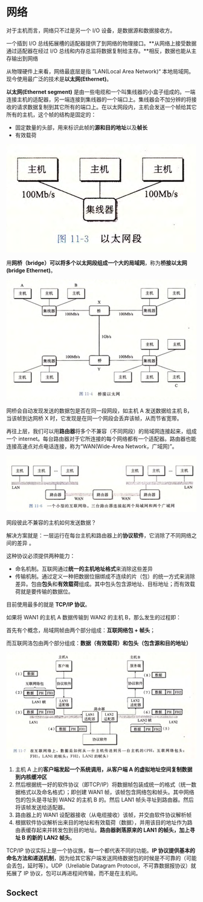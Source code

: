 # 网络

对于主机而言，网络只不过是另一个 I/O 设备，是数据源和数据接收方。

一个插到 I/O 总线拓展槽的适配器提供了到网络的物理接口。**从网络上接受数据通过适配器在经过 I/O 总线和内存总监将数据复制给主存。**相反，数据也能从主存输出到网络

从物理硬件上来看，网络最底层是指 ”LAN(Local Area Network)“ 本地局域网。现今使用最广泛的技术是**以太网(Ethernet)**。

**以太网(Ethernet segment)** 是由一些电缆和一个叫集线器的小盒子组成的。一端连接主机的适配器，另一端连接到集线器的一个端口上。集线器会不加分辨的将接收的请求数据复制到其它所有的端口上。在以太网段内，主机会发送一个帧给其它所有的主机，这个帧的结构是固定的：

- 固定数量的头部，用来标识此帧的**源和目的地址**以及**帧长**
- 有效载荷

![](asserts/1605253978.jpg)

用**网桥（bridge）**可以将多个以太网段组成一个大的**局域网**，称为**桥接以太网(bridge Ethernet)**。

![](asserts/1605254601.jpg)

网桥会自动发现发送的数据包是否在同一段网段，如主机 A 发送数据给主机 B，当该帧到达网桥 X 时，它发现是在同一个网段会丢弃该帧，从而节省宽带。

再往上层，我们可以用**路由器**将多个不兼容（不同网段）的局域网连接起来，组成一个 internet。每台路由器对于它所连接的每个网络都有一个适配器。路由器也能连接高速点对点电话连接，称为“WAN(Wide-Area Network，广域网)”。

![](asserts/1605255106.jpg)

网段彼此不兼容的主机如何发送数据？

解决方案就是：一层运行在每台主机和路由器上的**协议软件**，它消除了不同网络之间的差异 。

这种协议必须提供两种能力：

- 命名机制。互联网通过**统一的主机地址格式**来消除这些差异
- 传输机制。通过定义一种把数据位捆绑成不连续的片（包）的统一方式来消除差异。包由**包头**和**有效载荷**组成。其中包头包含源地址、目标地址；而有效载荷就是要传输的数据位。

目前使用最多的就是 **TCP/IP 协议**。

如果将 WAN1 的主机 A 数据传输到 WAN2 的主机 B，那么发生的过程即：

首先有个概念，局域网帧由两个部分组成：**互联网络包 + 帧头**；

而互联网洛包由两个部分组成：**数据（有效载荷）和包头（包含源和目的地址）**

![](asserts/1605257475.png)

1. 主机 A 上的**客户端发起一个系统调用，从客户端 A 的虚拟地址空间复制数据到内核缓冲区**
2. 然后根据统一好的软件协议（即TCP/IP）将数据帧包装成统一的格式（统一数据格式以及命名格式）；即创建 WAN1 帧，该帧包含网络包和帧头。其中网络包的包头是寻址到 WAN2 的主机 B 的。然后 LAN1 帧头寻址到路由器。然后将该帧发送给适配器。
3. 路由器上的 WAN1 设配器接收（从电缆接收）该帧，并交由软件协议解析帧
4. 根据软件协议解析出来目的地址和有效载荷（数据），并用该目的地址作为路由表缓存起来并转发包到目的地址。**路由器剥落原来的 LAN1 的帧头，加上寻址 B 的新的 LAN2 帧头**。

TCP/IP 协议实际上是一个协议族，每一个都代表不同的功能。**IP 协议提供基本的命名方法和递送机制**，因为给其它客户端发送网络数据包的时候是不可靠的（可能会丢包，延时等）。UDP（Ureliable Datagram Protocol，不可靠数据报协议）就拓展了 IP 协议，包可以再进程间传输，而不是在主机间。

## Sockect